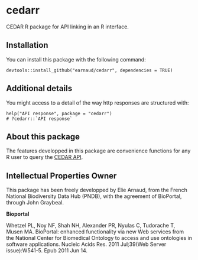 # cedarr
CEDAR R package for API linking in an R interface.

## Installation

You can install this package with the following command:

```
devtools::install_github("earnaud/cedarr", dependencies = TRUE)
```

## Additional details

You might access to a detail of the way http responses are structured with:

```
help("API response", package = "cedarr")
# ?cedarr::`API response`
```

## About this package
The features developped in this package are convenience functions for any R user
to query the [CEDAR API](https://terminology.metadatacenter.org/api/).

## Intellectual Properties Owner

This package has been freely developped by Elie Arnaud, from the French National
Biodiversity Data Hub (PNDB), with the agreement of BioPortal, through John 
Graybeal.

**Bioportal**

Whetzel PL, Noy NF, Shah NH, Alexander PR, Nyulas C, Tudorache T, Musen MA. BioPortal: enhanced functionality via new Web services from the National Center for Biomedical Ontology to access and use ontologies in software applications. Nucleic Acids Res. 2011 Jul;39(Web Server issue):W541-5. Epub 2011 Jun 14.

